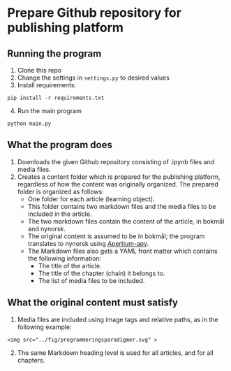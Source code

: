 # Prepare Github repository for publishing platform

## Running the program

1. Clone this repo
2. Change the settings in `settings.py` to desired values
3. Install requirements:
```
pip install -r requirements.txt
```
4. Run the main program
```
python main.py
```

## What the program does

1. Downloads the given Github repository consisting of .ipynb files and media files.
2. Creates a content folder which is prepared for the publishing platform, regardless of how the content was originally organized. The prepared folder is organized as follows:
	- One folder for each article (learning object).
	- This folder contains two markdown files and the media files to be included in the article.
	- The two markdown files contain the content of the article, in bokmål and nynorsk.
	- The original content is assumed to be in bokmål; the program translates to nynorsk using [Apertium-apy](https://wiki.apertium.org/wiki/Apertium-apy). 
	- The Markdown files also gets a YAML front matter which contains the following information:
		- The title of the article.
		- The title of the chapter (chain) it belongs to.
		- The list of media files to be included. 

## What the original content must satisfy

1. Media files are included using image tags and relative paths, as in the following example:
```
<img src="../fig/programmeringsparadigmer.svg" >
```
2. The same Markdown heading level is used for all articles, and for all chapters. 
